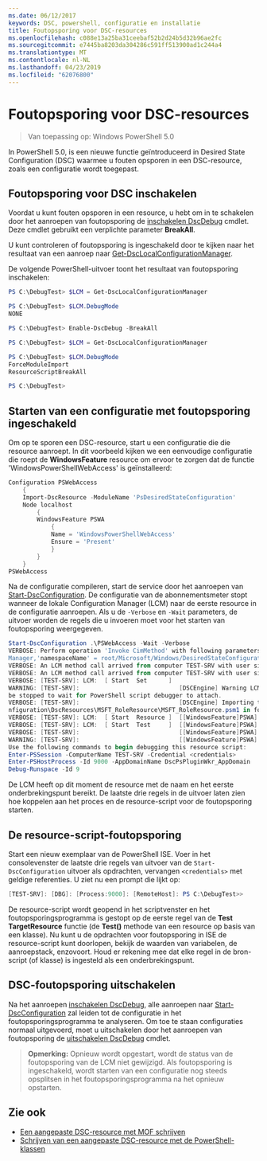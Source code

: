 ```yaml
---
ms.date: 06/12/2017
keywords: DSC, powershell, configuratie en installatie
title: Foutopsporing voor DSC-resources
ms.openlocfilehash: c088e13a25ba31ceebaf52b2d24b5d32b96ae2fc
ms.sourcegitcommit: e7445ba8203da304286c591ff513900ad1c244a4
ms.translationtype: MT
ms.contentlocale: nl-NL
ms.lasthandoff: 04/23/2019
ms.locfileid: "62076800"
---
```

# <a name="debugging-dsc-resources"></a>Foutopsporing voor DSC-resources

> Van toepassing op: Windows PowerShell 5.0

In PowerShell 5.0, is een nieuwe functie geïntroduceerd in Desired State Configuration (DSC) waarmee u fouten opsporen in een DSC-resource, zoals een configuratie wordt toegepast.

## <a name="enabling-dsc-debugging"></a>Foutopsporing voor DSC inschakelen
Voordat u kunt fouten opsporen in een resource, u hebt om in te schakelen door het aanroepen van foutopsporing de [inschakelen DscDebug](/powershell/module/PSDesiredStateConfiguration/Enable-DscDebug) cmdlet.
Deze cmdlet gebruikt een verplichte parameter **BreakAll**.

U kunt controleren of foutopsporing is ingeschakeld door te kijken naar het resultaat van een aanroep naar [Get-DscLocalConfigurationManager](/powershell/module/PSDesiredStateConfiguration/Get-DscLocalConfigurationManager).

De volgende PowerShell-uitvoer toont het resultaat van foutopsporing inschakelen:


```powershell
PS C:\DebugTest> $LCM = Get-DscLocalConfigurationManager

PS C:\DebugTest> $LCM.DebugMode
NONE

PS C:\DebugTest> Enable-DscDebug -BreakAll

PS C:\DebugTest> $LCM = Get-DscLocalConfigurationManager

PS C:\DebugTest> $LCM.DebugMode
ForceModuleImport
ResourceScriptBreakAll

PS C:\DebugTest>
```


## <a name="starting-a-configuration-with-debug-enabled"></a>Starten van een configuratie met foutopsporing ingeschakeld
Om op te sporen een DSC-resource, start u een configuratie die die resource aanroept.
In dit voorbeeld kijken we een eenvoudige configuratie die roept de **WindowsFeature** resource om ervoor te zorgen dat de functie 'WindowsPowerShellWebAccess' is geïnstalleerd:

```powershell
Configuration PSWebAccess
    {
    Import-DscResource -ModuleName 'PsDesiredStateConfiguration'
    Node localhost
        {
        WindowsFeature PSWA
            {
            Name = 'WindowsPowerShellWebAccess'
            Ensure = 'Present'
            }
        }
    }
PSWebAccess
```
Na de configuratie compileren, start de service door het aanroepen van [Start-DscConfiguration](/powershell/module/psdesiredstateconfiguration/start-dscconfiguration).
De configuratie van de abonnementsmeter stopt wanneer de lokale Configuration Manager (LCM) naar de eerste resource in de configuratie aanroepen.
Als u de `-Verbose` en `-Wait` parameters, de uitvoer worden de regels die u invoeren moet voor het starten van foutopsporing weergegeven.

```powershell
Start-DscConfiguration .\PSWebAccess -Wait -Verbose
VERBOSE: Perform operation 'Invoke CimMethod' with following parameters, ''methodName' = SendConfigurationApply,'className' = MSFT_DSCLocalConfiguration
Manager,'namespaceName' = root/Microsoft/Windows/DesiredStateConfiguration'.
VERBOSE: An LCM method call arrived from computer TEST-SRV with user sid S-1-5-21-2127521184-1604012920-1887927527-108583.
VERBOSE: An LCM method call arrived from computer TEST-SRV with user sid S-1-5-21-2127521184-1604012920-1887927527-108583.
VERBOSE: [TEST-SRV]: LCM:  [ Start  Set      ]
WARNING: [TEST-SRV]:                            [DSCEngine] Warning LCM is in Debug 'ResourceScriptBreakAll' mode.  Resource script processing will
be stopped to wait for PowerShell script debugger to attach.
VERBOSE: [TEST-SRV]:                            [DSCEngine] Importing the module C:\WINDOWS\system32\WindowsPowerShell\v1.0\Modules\PSDesiredStateCo
nfiguration\DscResources\MSFT_RoleResource\MSFT_RoleResource.psm1 in force mode.
VERBOSE: [TEST-SRV]: LCM:  [ Start  Resource ]  [[WindowsFeature]PSWA]
VERBOSE: [TEST-SRV]: LCM:  [ Start  Test     ]  [[WindowsFeature]PSWA]
VERBOSE: [TEST-SRV]:                            [[WindowsFeature]PSWA] Importing the module MSFT_RoleResource in force mode.
WARNING: [TEST-SRV]:                            [[WindowsFeature]PSWA] Resource is waiting for PowerShell script debugger to attach.
Use the following commands to begin debugging this resource script:
Enter-PSSession -ComputerName TEST-SRV -Credential <credentials>
Enter-PSHostProcess -Id 9000 -AppDomainName DscPsPluginWkr_AppDomain
Debug-Runspace -Id 9
```
De LCM heeft op dit moment de resource met de naam en het eerste onderbrekingspunt bereikt.
De laatste drie regels in de uitvoer laten zien hoe koppelen aan het proces en de resource-script voor de foutopsporing starten.

## <a name="debugging-the-resource-script"></a>De resource-script-foutopsporing

Start een nieuw exemplaar van de PowerShell ISE.
Voer in het consolevenster de laatste drie regels van uitvoer van de `Start-DscConfiguration` uitvoer als opdrachten, vervangen `<credentials>` met geldige referenties.
U ziet nu een prompt die lijkt op:

```powershell
[TEST-SRV]: [DBG]: [Process:9000]: [RemoteHost]: PS C:\DebugTest>>
```

De resource-script wordt geopend in het scriptvenster en het foutopsporingsprogramma is gestopt op de eerste regel van de **Test TargetResource** functie (de **Test()** methode van een resource op basis van een klasse).
Nu kunt u de opdrachten voor foutopsporing in ISE de resource-script kunt doorlopen, bekijk de waarden van variabelen, de aanroepstack, enzovoort. Houd er rekening mee dat elke regel in de bron-script (of klasse) is ingesteld als een onderbrekingspunt.

## <a name="disabling-dsc-debugging"></a>DSC-foutopsporing uitschakelen

Na het aanroepen [inschakelen DscDebug](/powershell/module/PSDesiredStateConfiguration/Enable-DscDebug), alle aanroepen naar [Start-DscConfiguration](/powershell/module/psdesiredstateconfiguration/start-dscconfiguration) zal leiden tot de configuratie in het foutopsporingsprogramma te analyseren. Om toe te staan configuraties normaal uitgevoerd, moet u uitschakelen door het aanroepen van foutopsporing de [uitschakelen DscDebug](/powershell/module/PSDesiredStateConfiguration/Disable-DscDebug) cmdlet.

>**Opmerking:** Opnieuw wordt opgestart, wordt de status van de foutopsporing van de LCM niet gewijzigd. Als foutopsporing is ingeschakeld, wordt starten van een configuratie nog steeds opsplitsen in het foutopsporingsprogramma na het opnieuw opstarten.

## <a name="see-also"></a>Zie ook

- [Een aangepaste DSC-resource met MOF schrijven](../resources/authoringResourceMOF.md)
- [Schrijven van een aangepaste DSC-resource met de PowerShell-klassen](../resources/authoringResourceClass.md)
